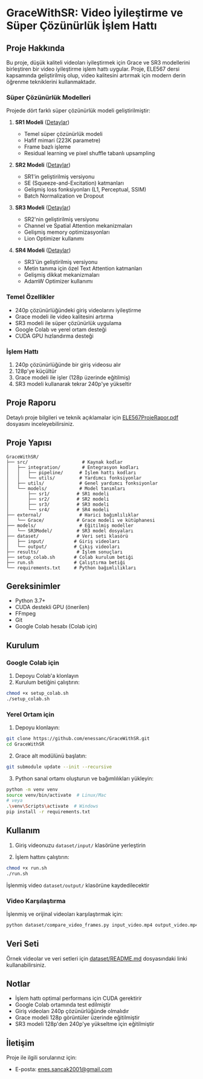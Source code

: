 # GraceWithSR: Video İyileştirme ve Süper Çözünürlük İşlem Hattı

## Proje Hakkında

Bu proje, düşük kaliteli videoları iyileştirmek için Grace ve SR3 modellerini birleştiren bir video iyileştirme işlem hattı uygular. Proje, ELE567 dersi kapsamında geliştirilmiş olup, video kalitesini artırmak için modern derin öğrenme tekniklerini kullanmaktadır.

### Süper Çözünürlük Modelleri

Projede dört farklı süper çözünürlük modeli geliştirilmiştir:

1. **SR1 Modeli** ([Detaylar](src/models/sr1/README.md))
   - Temel süper çözünürlük modeli
   - Hafif mimari (223K parametre)
   - Frame bazlı işleme
   - Residual learning ve pixel shuffle tabanlı upsampling

2. **SR2 Modeli** ([Detaylar](src/models/sr2/README.md))
   - SR1'in geliştirilmiş versiyonu
   - SE (Squeeze-and-Excitation) katmanları
   - Gelişmiş loss fonksiyonları (L1, Perceptual, SSIM)
   - Batch Normalization ve Dropout

3. **SR3 Modeli** ([Detaylar](src/models/sr3/README.md))
   - SR2'nin geliştirilmiş versiyonu
   - Channel ve Spatial Attention mekanizmaları
   - Gelişmiş memory optimizasyonları
   - Lion Optimizer kullanımı

4. **SR4 Modeli** ([Detaylar](src/models/sr4/README.md))
   - SR3'ün geliştirilmiş versiyonu
   - Metin tanıma için özel Text Attention katmanları
   - Gelişmiş dikkat mekanizmaları
   - AdamW Optimizer kullanımı

### Temel Özellikler

- 240p çözünürlüğündeki giriş videolarını iyileştirme
- Grace modeli ile video kalitesini artırma
- SR3 modeli ile süper çözünürlük uygulama
- Google Colab ve yerel ortam desteği
- CUDA GPU hızlandırma desteği

### İşlem Hattı

1. 240p çözünürlüğünde bir giriş videosu alır
2. 128p'ye küçültür
3. Grace modeli ile işler (128p üzerinde eğitilmiş)
4. SR3 modeli kullanarak tekrar 240p'ye yükseltir

## Proje Raporu

Detaylı proje bilgileri ve teknik açıklamalar için [ELE567ProjeRapor.pdf](ELE567ProjeRapor.pdf) dosyasını inceleyebilirsiniz.

## Proje Yapısı

```
GraceWithSR/
├── src/                    # Kaynak kodlar
│   ├── integration/        # Entegrasyon kodları
│   │   ├── pipeline/      # İşlem hattı kodları
│   │   └── utils/         # Yardımcı fonksiyonlar
│   ├── utils/             # Genel yardımcı fonksiyonlar
│   └── models/            # Model tanımları
│       ├── sr1/          # SR1 modeli
│       ├── sr2/          # SR2 modeli
│       ├── sr3/          # SR3 modeli
│       └── sr4/          # SR4 modeli
├── external/              # Harici bağımlılıklar
│   └── Grace/            # Grace modeli ve kütüphanesi
├── models/                # Eğitilmiş modeller
│   └── SR3Model/         # SR3 model dosyaları
├── dataset/              # Veri seti klasörü
│   ├── input/           # Giriş videoları
│   └── output/          # Çıkış videoları
├── results/              # İşlem sonuçları
├── setup_colab.sh       # Colab kurulum betiği
├── run.sh               # Çalıştırma betiği
└── requirements.txt     # Python bağımlılıkları
```

## Gereksinimler

- Python 3.7+
- CUDA destekli GPU (önerilen)
- FFmpeg
- Git
- Google Colab hesabı (Colab için)

## Kurulum

### Google Colab için

1. Depoyu Colab'a klonlayın
2. Kurulum betiğini çalıştırın:
```bash
chmod +x setup_colab.sh
./setup_colab.sh
```

### Yerel Ortam için

1. Depoyu klonlayın:
```bash
git clone https://github.com/enessanc/GraceWithSR.git
cd GraceWithSR
```

2. Grace alt modülünü başlatın:
```bash
git submodule update --init --recursive
```

3. Python sanal ortamı oluşturun ve bağımlılıkları yükleyin:
```bash
python -m venv venv
source venv/bin/activate  # Linux/Mac
# veya
.\venv\Scripts\activate  # Windows
pip install -r requirements.txt
```

## Kullanım

1. Giriş videonuzu `dataset/input/` klasörüne yerleştirin

2. İşlem hattını çalıştırın:
```bash
chmod +x run.sh
./run.sh
```

İşlenmiş video `dataset/output/` klasörüne kaydedilecektir

### Video Karşılaştırma

İşlenmiş ve orijinal videoları karşılaştırmak için:
```bash
python dataset/compare_video_frames.py input_video.mp4 output_video.mp4
```

## Veri Seti

Örnek videolar ve veri setleri için [dataset/README.md](dataset/README.md) dosyasındaki linki kullanabilirsiniz.

## Notlar

- İşlem hattı optimal performans için CUDA gerektirir
- Google Colab ortamında test edilmiştir
- Giriş videoları 240p çözünürlüğünde olmalıdır
- Grace modeli 128p görüntüler üzerinde eğitilmiştir
- SR3 modeli 128p'den 240p'ye yükseltme için eğitilmiştir

## İletişim

Proje ile ilgili sorularınız için:
- E-posta: [enes.sancak2001@gmail.com](mailto:enes.sancak2001@email.com)
